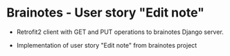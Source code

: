 # Brainotes - User story "Edit note"

+ Retrofit2 client with GET and PUT operations to brainotes Django server.

+ Implementation of user story "Edit note" from brainotes project
